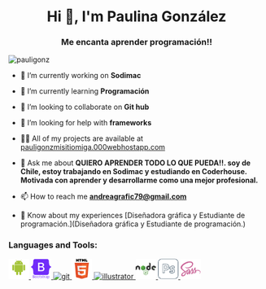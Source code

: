 <h1 align="center">Hi 👋, I'm Paulina González</h1>
<h3 align="center">Me encanta aprender programación!!</h3>

<p align="left"> <img src="https://komarev.com/ghpvc/?username=pauligonz&label=Profile%20views&color=0e75b6&style=flat" alt="pauligonz" /> </p>

- 🔭 I’m currently working on **Sodimac**

- 🌱 I’m currently learning **Programación**

- 👯 I’m looking to collaborate on **Git hub**

- 🤝 I’m looking for help with **frameworks**

- 👨‍💻 All of my projects are available at [pauligonzmisitiomiga.000webhostapp.com](pauligonzmisitiomiga.000webhostapp.com)

- 💬 Ask me about **QUIERO APRENDER TODO LO QUE PUEDA!!. soy de Chile, estoy trabajando en Sodimac y estudiando en Coderhouse. Motivada con aprender y desarrollarme como una mejor profesional.**

- 📫 How to reach me **andreagrafic79@gmail.com**

- 📄 Know about my experiences [Diseñadora gráfica y Estudiante de programación.](Diseñadora gráfica y Estudiante de programación.)


<h3 align="left">Languages and Tools:</h3>
<p align="left"> <a href="https://developer.android.com" target="_blank"> <img src="https://raw.githubusercontent.com/devicons/devicon/master/icons/android/android-original-wordmark.svg" alt="android" width="40" height="40"/> </a> <a href="https://getbootstrap.com" target="_blank"> <img src="https://raw.githubusercontent.com/devicons/devicon/master/icons/bootstrap/bootstrap-plain-wordmark.svg" alt="bootstrap" width="40" height="40"/> </a> <a href="https://git-scm.com/" target="_blank"> <img src="https://www.vectorlogo.zone/logos/git-scm/git-scm-icon.svg" alt="git" width="40" height="40"/> </a> <a href="https://www.w3.org/html/" target="_blank"> <img src="https://raw.githubusercontent.com/devicons/devicon/master/icons/html5/html5-original-wordmark.svg" alt="html5" width="40" height="40"/> </a> <a href="https://www.adobe.com/in/products/illustrator.html" target="_blank"> <img src="https://www.vectorlogo.zone/logos/adobe_illustrator/adobe_illustrator-icon.svg" alt="illustrator" width="40" height="40"/> </a> <a href="https://nodejs.org" target="_blank"> <img src="https://raw.githubusercontent.com/devicons/devicon/master/icons/nodejs/nodejs-original-wordmark.svg" alt="nodejs" width="40" height="40"/> </a> <a href="https://www.photoshop.com/en" target="_blank"> <img src="https://raw.githubusercontent.com/devicons/devicon/master/icons/photoshop/photoshop-line.svg" alt="photoshop" width="40" height="40"/> </a> <a href="https://sass-lang.com" target="_blank"> <img src="https://raw.githubusercontent.com/devicons/devicon/master/icons/sass/sass-original.svg" alt="sass" width="40" height="40"/> </a> </p>

